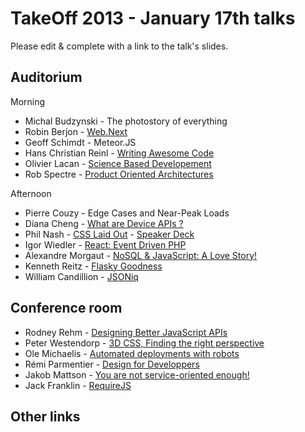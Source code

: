 # TakeOff 2013 - January 17th talks

Please edit & complete with a link to the talk's slides.

## Auditorium

Morning

- Michal Budzynski - The photostory of everything
- Robin Berjon - [Web.Next](http://berjon.com/presentations/20130117-web.next/web.next.html)
- Geoff Schimdt - Meteor.JS
- Hans Christian Reinl - [Writing Awesome Code](http://slides.drublic.de/takeoff-awesome-code/)
- Olivier Lacan - [Science Based Developement](https://speakerdeck.com/olivierlacan/science-based-development)
- Rob Spectre - [Product Oriented Architectures](https://github.com/RobSpectre/Talks/tree/master/Product%20Oriented%20Architecture)

Afternoon

- Pierre Couzy - Edge Cases and Near-Peak Loads
- Diana Cheng - [What are Device APIs ?](http://www.slideshare.net/dianacheng/device-ap-istakeoffdianachengvf2)
- Phil Nash - [CSS Laid Out](http://philnash.github.com/css-laid-out/) - [Speaker Deck](https://speakerdeck.com/philnash/css-laid-out)
- Igor Wiedler - [React: Event Driven PHP](https://speakerdeck.com/igorw/react-takeoffconf)
- Alexandre Morgaut - [NoSQL & JavaScript: A Love Story!](http://www.slideshare.net/slideshow/embed_code/16052552)
- Kenneth Reitz - [Flasky Goodness](https://speakerdeck.com/kennethreitz/flasky-goodness)
- William Candillion - [JSONiq](http://www.slideshare.net/wcandillon/jsoniq-the-sql-of-nosql)

## Conference room

- Rodney Rehm - [Designing Better JavaScript APIs](http://rodneyrehm.de/slides/2013-takeoffconf-designing-better-javascript-apis/index.html)
- Peter Westendorp - [3D CSS, Finding the right perspective](http://peterwestendorp.github.com/3d-css-talk)
- Ole Michaelis - [Automated deployments with robots](https://speakerdeck.com/nesquick/automated-deployments-with-robots)
- Rémi Parmentier - [Design for Developpers](http://fr.slideshare.net/HTeuMeuLeu/design-for-developers-16083792)
- Jakob Mattson - [You are not service-oriented enough!](https://speakerdeck.com/jakobmattsson/you-are-not-service-oriented-enough)
- Jack Franklin - [RequireJS](https://speakerdeck.com/jackfranklin/requirejs-take-off-conf)

## Other links
